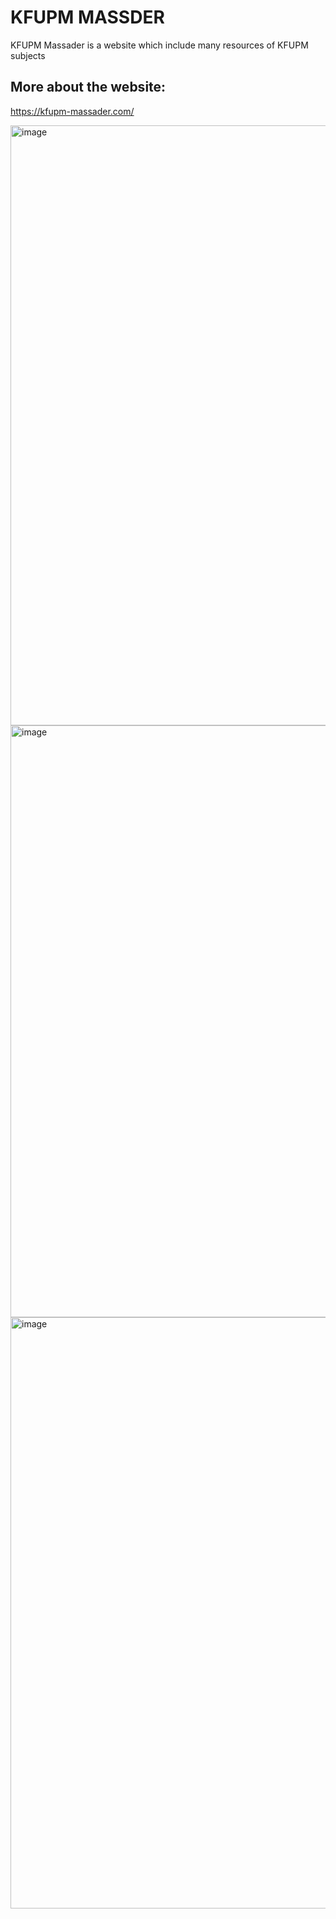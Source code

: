 # KFUPM MASSDER
KFUPM Massader is a website which include many resources of KFUPM subjects
## More about the website:

https://kfupm-massader.com/

<img width="960" alt="image" src="https://user-images.githubusercontent.com/117861968/221401760-fea591c9-26b0-4b39-86e2-a18e4b606f58.png">
<img width="947" alt="image" src="https://user-images.githubusercontent.com/117861968/221401827-cac42148-e847-4f5e-96a5-d8ae80c09e35.png">
<img width="946" alt="image" src="https://user-images.githubusercontent.com/117861968/221401852-0ded6b6b-fb5b-4897-81a1-e5a1b25e6709.png">

